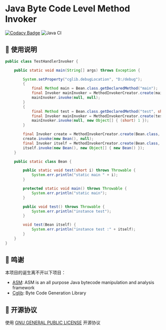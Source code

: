 # Java Byte Code Level Method Invoker

[![Codacy Badge](https://api.codacy.com/project/badge/Grade/27df9e2cafa247acb9cae634a17b6044)](https://www.codacy.com/manual/TAKETODAY/today-method-invoker?utm_source=github.com&amp;utm_medium=referral&amp;utm_content=TAKETODAY/today-method-invoker&amp;utm_campaign=Badge_Grade)
![Java CI](https://github.com/TAKETODAY/today-method-invoker/workflows/Java%20CI/badge.svg)


## :memo: 使用说明

```java
public class TestHandlerInvoker {

	public static void main(String[] args) throws Exception {

        System.setProperty("cglib.debugLocation", "D:/debug");
        {
            final Method main = Bean.class.getDeclaredMethod("main");
            final Invoker mainInvoker = MethodInvokerCreator.create(main);
            mainInvoker.invoke(null, null);
        }
        {
            final Method test = Bean.class.getDeclaredMethod("test", short.class);
            final Invoker mainInvoker = MethodInvokerCreator.create(test);
            mainInvoker.invoke(null, new Object[] { (short) 1 });
        }

        final Invoker create = MethodInvokerCreator.create(Bean.class, "test");
        create.invoke(new Bean(), null);
        final Invoker itself = MethodInvokerCreator.create(Bean.class, "test", Bean.class);
        itself.invoke(new Bean(), new Object[] { new Bean() });
    }

    public static class Bean {

        public static void test(short i) throws Throwable {
            System.err.println("static main " + i);
        }

        protected static void main() throws Throwable {
            System.err.println("static main");
        }

        public void test() throws Throwable {
            System.err.println("instance test");
        }

        void test(Bean itself) {
            System.err.println("instance test :" + itself);
        }
    }
}

```


## 🙏 鸣谢

本项目的诞生离不开以下项目：
* [ASM](https://asm.ow2.io): ASM is an all purpose Java bytecode manipulation and analysis framework
* [Cglib](https://github.com/cglib/cglib): Byte Code Generation Library


## 📄 开源协议

使用 [GNU GENERAL PUBLIC LICENSE](https://github.com/TAKETODAY/today-method-invoker/blob/master/LICENSE) 开源协议

